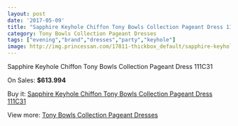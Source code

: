 ```yaml
---
layout: post
date: '2017-05-09'
title: "Sapphire Keyhole Chiffon Tony Bowls Collection Pageant Dress 111C31"
category: Tony Bowls Collection Pageant Dresses
tags: ["evening","brand","dresses","party","keyhole"]
image: http://img.princessan.com/17811-thickbox_default/sapphire-keyhole-chiffon-tony-bowls-collection-pageant-dress-111c31.jpg
---
```

Sapphire Keyhole Chiffon Tony Bowls Collection Pageant Dress 111C31

On Sales: **$613.994**
<a href="https://www.princessan.com/en/tony-bowls-collection-pageant-dresses/8327-sapphire-keyhole-chiffon-tony-bowls-collection-pageant-dress-111c31.html"><amp-img layout="responsive" width="600" height="600" src="//img.princessan.com/17811-thickbox_default/sapphire-keyhole-chiffon-tony-bowls-collection-pageant-dress-111c31.jpg" alt="Sapphire Keyhole Chiffon Tony Bowls Collection Pageant Dress 111C31 0" /></a>
<a href="https://www.princessan.com/en/tony-bowls-collection-pageant-dresses/8327-sapphire-keyhole-chiffon-tony-bowls-collection-pageant-dress-111c31.html"><amp-img layout="responsive" width="600" height="600" src="//img.princessan.com/17813-thickbox_default/sapphire-keyhole-chiffon-tony-bowls-collection-pageant-dress-111c31.jpg" alt="Sapphire Keyhole Chiffon Tony Bowls Collection Pageant Dress 111C31 1" /></a>
<a href="https://www.princessan.com/en/tony-bowls-collection-pageant-dresses/8327-sapphire-keyhole-chiffon-tony-bowls-collection-pageant-dress-111c31.html"><amp-img layout="responsive" width="600" height="600" src="//img.princessan.com/17812-thickbox_default/sapphire-keyhole-chiffon-tony-bowls-collection-pageant-dress-111c31.jpg" alt="Sapphire Keyhole Chiffon Tony Bowls Collection Pageant Dress 111C31 2" /></a>

Buy it: [Sapphire Keyhole Chiffon Tony Bowls Collection Pageant Dress 111C31](https://www.princessan.com/en/tony-bowls-collection-pageant-dresses/8327-sapphire-keyhole-chiffon-tony-bowls-collection-pageant-dress-111c31.html "Sapphire Keyhole Chiffon Tony Bowls Collection Pageant Dress 111C31")

View more: [Tony Bowls Collection Pageant Dresses](https://www.princessan.com/en/66-tony-bowls-collection-pageant-dresses "Tony Bowls Collection Pageant Dresses")